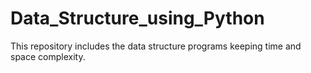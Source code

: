 # Data_Structure_using_Python
This repository includes the data structure programs keeping time and space complexity.
